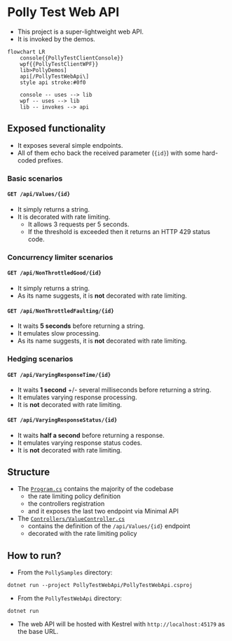 # Polly Test Web API

- This project is a super-lightweight web API.
- It is invoked by the demos.

```mermaid
flowchart LR
    console{{PollyTestClientConsole}}
    wpf{{PollyTestClientWPF}}
    lib>PollyDemos]
    api[/PollyTestWebApi\]
    style api stroke:#0f0

    console -- uses --> lib
    wpf -- uses --> lib
    lib -- invokes --> api
```

## Exposed functionality

- It exposes several simple endpoints.
- All of them echo back the received parameter (`{id}`) with some hard-coded prefixes.

### Basic scenarios

#### `GET /api/Values/{id}`

- It simply returns a string.
- It is decorated with rate limiting.
  - It allows 3 requests per 5 seconds.
  - If the threshold is exceeded then it returns an HTTP 429 status code.

### Concurrency limiter scenarios

#### `GET /api/NonThrottledGood/{id}`

- It simply returns a string.
- As its name suggests, it is **not** decorated with rate limiting.

#### `GET /api/NonThrottledFaulting/{id}`

- It waits **5 seconds** before returning a string.
- It emulates slow processing.
- As its name suggests, it is **not** decorated with rate limiting.

### Hedging scenarios

#### `GET /api/VaryingResponseTime/{id}`

- It waits **1 second** +/- several milliseconds before returning a string.
- It emulates varying response processing.
- It is **not** decorated with rate limiting.

#### `GET /api/VaryingResponseStatus/{id}`

- It waits **half a second** before returning a response.
- It emulates varying response status codes.
- It is **not** decorated with rate limiting.

## Structure

- The [`Program.cs`](Program.cs) contains the majority of the codebase
  - the rate limiting policy definition
  - the controllers registration
  - and it exposes the last two endpoint via Minimal API
- The [`Controllers/ValueController.cs`](Controllers/ValuesController.cs)
  - contains the definition of the  `/api/Values/{id}` endpoint
  - decorated with the rate limiting policy

## How to run?

- From the `PollySamples` directory:

```none
dotnet run --project PollyTestWebApi/PollyTestWebApi.csproj
```

- From the `PollyTestWebApi` directory:

```none
dotnet run
```

- The web API will be hosted with Kestrel with `http://localhost:45179` as the base URL.
